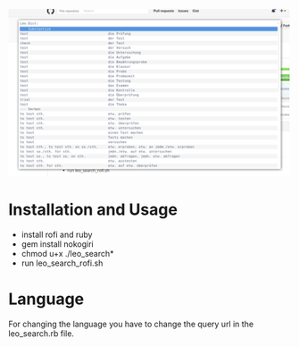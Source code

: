 ![Screenshot](/rofi_example.png "Screenshot")

# Installation and Usage
- install rofi and ruby
- gem install nokogiri
- chmod u+x ./leo_search*
- run leo_search_rofi.sh

# Language
For changing the language you have to change the query url in the leo_search.rb file.